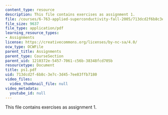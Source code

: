 ```yaml
---
content_type: resource
description: This file contains exercises as assignment 1.
file: /courses/6-763-applied-superconductivity-fall-2005/713dcd2f6b8c3e7c3d457ee83ffb7180_ps1.pdf
file_size: 9637
file_type: application/pdf
learning_resource_types:
- Assignments
license: https://creativecommons.org/licenses/by-nc-sa/4.0/
ocw_type: OCWFile
parent_title: Assignments
parent_type: CourseSection
parent_uid: 1210372e-5457-7061-c56b-38348fcd705b
resourcetype: Document
title: ps1.pdf
uid: 713dcd2f-6b8c-3e7c-3d45-7ee83ffb7180
video_files:
  video_thumbnail_file: null
video_metadata:
  youtube_id: null
---
```

This file contains exercises as assignment 1.